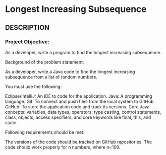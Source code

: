 # Longest Increasing Subsequence
## DESCRIPTION

### Project Objective:

As a developer, write a program to find the longest increasing subsequence.



Background of the problem statement:

As a developer, write a Java code to find the longest increasing subsequence from a list of random numbers.



You must use the following:

Eclipse/IntelliJ: An IDE to code for the application.
Java: A programming language.
Git: To connect and push files from the local system to GitHub.
GitHub: To store the application code and track its versions.
Core Java concepts: variables, data types, operators, type casting, control statements, class, objects, access specifiers, and core keywords like final, this, and static.


Following requirements should be met:

The versions of the code should be tracked on GitHub repositories.
The code should work properly for n numbers, where n<100.
